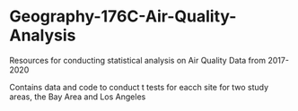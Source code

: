 # Geography-176C-Air-Quality-Analysis
Resources for conducting statistical analysis on Air Quality Data from 2017-2020

Contains data and code to conduct t tests for eacch site for two study areas, the Bay Area and Los Angeles
